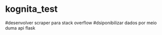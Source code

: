 # kognita_test
#desenvolver scraper para stack overflow
#dsiponibilizar dados por meio duma api flask
